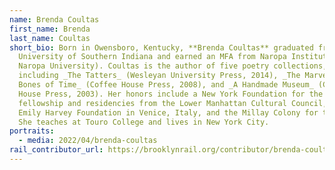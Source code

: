 ```yaml
---
name: Brenda Coultas
first_name: Brenda
last_name: Coultas
short_bio: Born in Owensboro, Kentucky, **Brenda Coultas** graduated from the
  University of Southern Indiana and earned an MFA from Naropa Institute (now
  Naropa University). Coultas is the author of five poetry collections,
  including _The Tatters_ (Wesleyan University Press, 2014), _The Marvelous
  Bones of Time_ (Coffee House Press, 2008), and _A Handmade Museum_ (Coffee
  House Press, 2003). Her honors include a New York Foundation for the Arts
  fellowship and residencies from the Lower Manhattan Cultural Council, the
  Emily Harvey Foundation in Venice, Italy, and the Millay Colony for the Arts.
  She teaches at Touro College and lives in New York City.
portraits:
  - media: 2022/04/brenda-coultas
rail_contributor_url: https://brooklynrail.org/contributor/brenda-coultas
---
```

